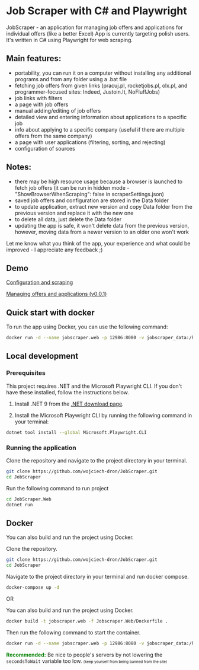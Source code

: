 # Job Scraper with C# and Playwright

JobScraper - an application for managing job offers and applications for
individual offers (like a better Excel)
App is currently targeting polish users.
It's written in C# using Playwright for web scraping.

## Main features:
- portability, you can run it on a computer without installing any
  additional programs and from any folder using a .bat file
- fetching job offers from given links (pracuj.pl, rocketjobs.pl, olx.pl, and
  programmer-focused sites: Indeed, Justoin.It, NoFluffJobs)
- job links with filters
- a page with job offers
- manual adding/editing of job offers
- detailed view and entering information about applications to a specific job
- info about applying to a specific company (useful if there are multiple offers
  from the same company)
- a page with user applications (filtering, sorting, and rejecting)
- configuration of sources

## Notes:
- there may be high resource usage because a browser is launched to fetch job
  offers (it can be run in hidden mode - "ShowBrowserWhenScraping": false in
  scraperSettings.json)
- saved job offers and configuration are stored in the Data folder
- to update application, extract new version and copy Data folder from the previous version and replace it with the new one
- to delete all data, just delete the Data folder
- updating the app is safe, it won't delete data from the previous version,
  however, moving data from a newer version to an older one won't work

Let me know what you think of the app, your experience and what could be improved - 
I appreciate any feedback ;)


## Demo

[Configuration and scraping](https://drive.google.com/file/d/1D-sGQ3w9u8nb9_HW_olHNEMGFR9nUWQm/view)

[Managing offers and applications (v0.0.1)](https://drive.google.com/file/d/1nu9P4w3vn8zJl3TTss1zsLBxoxjgEGqP/view)

## Quick start with docker
To run the app using Docker, you can use the following command:
```bash
docker run -d --name jobscraper.web -p 12986:8080 -v jobscraper_data:/home/app/data combi71/jobscraper.web:latest
```

## Local development

### Prerequisites

This project requires .NET and the Microsoft Playwright CLI. If you don't have
these installed, follow the instructions below.

1. Install .NET 9 from
   the [.NET download page](https://dotnet.microsoft.com/download).

2. Install the Microsoft Playwright CLI by running the following command in your
   terminal:

```bash
dotnet tool install --global Microsoft.Playwright.CLI
```

### Running the application
Clone the repository and navigate to the project directory in your terminal.
```bash
git clone https://github.com/wojciech-dron/JobScraper.git
cd JobScraper
```

Run the following command to run project
```bash
cd JobScraper.Web
dotnet run
```
   
## Docker

You can also build and run the project using Docker.

Clone the repository.
```bash
git clone https://github.com/wojciech-dron/JobScraper.git
cd JobScraper
```

Navigate to the project directory in your terminal and run docker compose.
```bash
docker-compose up -d
```

OR

You can also build and run the project using Docker.

```bash
docker build -t jobscraper.web -f Jobscraper.Web/Dockerfile .
```

Then run the following command to start the container.

```bash
docker run -d --name jobscraper.web -p 12986:8080 -v jobscraper_data:/home/app/data jobscraper.web
```





<span style="color: green">**Recommended:**</span> Be nice to people's servers by not lowering the `secondsToWait` variable too low. <font size="1">(keep yourself from being banned from the site)</font>
